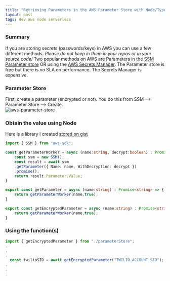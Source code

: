 ```yaml
---
title: "Retrieving Parameters in the AWS Parameter Store with Node/Typescript"
layout: post
tags: dev aws node serverless
---
```


### Summary

If you are storing secrets (passwords/keys) in AWS you can use a few different methods.  *Please do not keep in them in your repos or in your source code!*  Two popular methods on AWS are Parameters in the [SSM Parameter store](https://docs.aws.amazon.com/systems-manager/latest/userguide/systems-manager-parameter-store.html) OR using the [AWS Secrets Manager](https://aws.amazon.com/secrets-manager/).  The Parameter store is free but there is no SLA on performance.  The Secrets Manager is expensive.

### Parameter Store

First, create a parameter (encrypted or not).  You do this from SSM --> Parameter Store --> Create.  
<img class="screenshot" alt="aws-parameter-store" src="https://user-images.githubusercontent.com/231867/88430052-a5537300-cdac-11ea-95cf-4c7401271368.png"/>

### Obtain the value using Node

Here is a library I created [stored on gist](https://gist.github.com/cbschuld/938190f81d00934f7a158ff223fb5e02)

```typescript
import { SSM } from "aws-sdk";

const getParameterWorker = async (name:string, decrypt:boolean) : Promise<string> => {
    const ssm = new SSM();
    const result = await ssm
    .getParameter({ Name: name, WithDecryption: decrypt })
    .promise();
    return result.Parameter.Value;
}

export const getParameter = async (name:string) : Promise<string> => {
    return getParameterWorker(name,true);
}

export const getEncryptedParameter = async (name:string) : Promise<string> => {
    return getParameterWorker(name,true);
}
```

### Using the function(s)

```typescript
import { getEncryptedParameter } from "./parameterStore";
.
.
.
  const twilioSID = await getEncryptedParameter("TWILIO_ACCOUNT_SID");
.
.
.

```